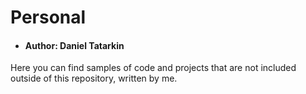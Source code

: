 # Personal

* #### Author: Daniel Tatarkin

Here you can find samples of code and projects that are not included outside of this repository, written by me.


